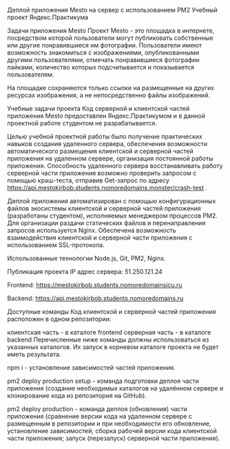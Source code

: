 Деплой приложения Mesto на сервер с использованием PM2
Учебный проект Яндекс.Практикума

Задачи приложения Mesto
Проект Mesto - это площадка в интернете, посредством которой пользователи могут публиковать собственные или другие понравившиеся им фотографии. Пользователи имеют возможность знакомиться с изображениями, опубликованными другими пользователями, отмечать понравившиеся фотографии лайками, количество которых подсчитывается и показывается пользователям.

На площадке сохраняются только ссылки на размещенные на других ресурсах изображения, а не непосредственно файлы изображений.

Учебные задачи проекта
Код серверной и клиентской частей приложения Mesto предоставлен Яндекс.Практикумом и в данной проектной работе студентом не разрабатывается.

Целью учебной проектной работы было получение практических навыков создания удаленного сервера, обеспечения возможности автоматического размещения клиентской и серверной частей приложения на удаленном сервере, организация постоянной работы приложения. Способность удаленного сервера восстанавливать работу серверной части приложения возможно проверить запросом с помощью краш-теста, отправив Get-запрос по адресу https://api.mestokirbob.students.nomoredomains.monster/crash-test . 

Деплой приложения автоматизирован с помощью конфигурационных файлов экосистемы клиентской и серверной частей приложения (разработаны студентом), исполняемых менеджером процессов PM2. Для организации раздачи статических файлов и перенаправления запросов используется Nginx. Обеспечена возможность взаимодействия клиентской и серверной части приложения с использованием SSL-протокола.

Использованные технологии
Node.js, Git, PM2, Nginx.

Публикация проекта
IP адрес сервера: 51.250.121.24

Frontend: https://mestokirbob.students.nomoredomainsicu.ru

Backend: https://api.mestokirbob.students.nomoredomains.ru

Доступные команды
Код клиентской и серверной частей приложения расположен в одном репозитории:

клиентская часть - в каталоге frontend
серверная часть - в каталоге backend
Перечисленные ниже команды должны использоваться из указанных каталогов. Их запуск в корневом каталоге проекта не будет иметь результата.

npm i - установление зависимостей частей приложения.

pm2 deploy production setup - команда подготовки деплоя части приложения (создание необходимых каталогов на удалённом сервере и клонирование кода из репозитория на GitHub).

pm2 deploy production - команда деплоя (обновления) части приложения (сравнение версии кода на удаленном сервере с размещенным в репозитории и при необходимости его обновление, установление зависимостей; сборка рабочей версии кода клиентской части приложения; запуск (перезапуск) серверной части приложения).

